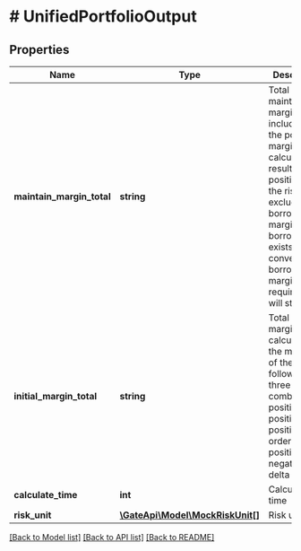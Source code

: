 # # UnifiedPortfolioOutput

## Properties

Name | Type | Description | Notes
------------ | ------------- | ------------- | -------------
**maintain_margin_total** | **string** | Total maintenance margin, including only the portfolio margin calculation results for positions in the risk unit,  excluding borrowed margin. If borrowing exists, conventional borrowing margin requirements will still apply. | [optional] 
**initial_margin_total** | **string** | Total initial margin, calculated as the maximum of the following three combinations: position,  position + positive delta orders, position + negative delta orders. | [optional] 
**calculate_time** | **int** | Calculate time | [optional] 
**risk_unit** | [**\GateApi\Model\MockRiskUnit[]**](MockRiskUnit.md) | Risk unit | [optional] 

[[Back to Model list]](../../README.md#documentation-for-models) [[Back to API list]](../../README.md#documentation-for-api-endpoints) [[Back to README]](../../README.md)
